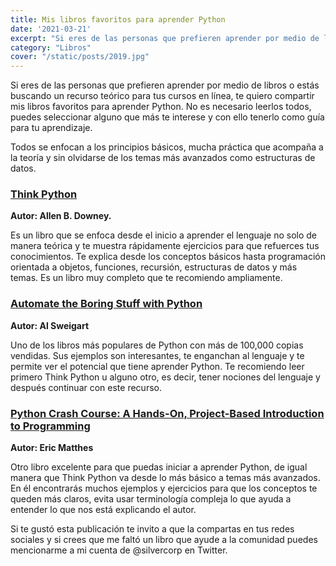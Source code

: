 ```yaml
---
title: Mis libros favoritos para aprender Python
date: '2021-03-21'
excerpt: "Si eres de las personas que prefieren aprender por medio de libros o estás buscando un recurso teórico para tus cursos en línea..."
category: "Libros"
cover: "/static/posts/2019.jpg"
---
```



Si eres de las personas que prefieren aprender por medio de libros o estás buscando un recurso teórico para tus cursos en línea, te quiero compartir mis libros favoritos para aprender Python. No es necesario leerlos todos, puedes seleccionar alguno que más te interese y con ello tenerlo como guía para tu aprendizaje.

Todos se enfocan a los principios básicos, mucha práctica que acompaña a la teoría y sin olvidarse de los temas más avanzados como estructuras de datos.

### <a href="https://amzn.to/3tGp0hT">Think Python</a>
<strong>Autor: Allen B. Downey.</strong>

Es un libro que se enfoca desde el inicio a aprender el lenguaje no solo de manera teórica y te muestra rápidamente ejercicios para que refuerces tus conocimientos. Te explica desde los conceptos básicos hasta programación orientada a objetos, funciones, recursión, estructuras de datos y más temas. Es un libro muy completo que te recomiendo ampliamente.

### <a href="https://amzn.to/311FUv5">Automate the Boring Stuff with Python</a>
<strong>Autor: Al Sweigart</strong>

Uno de los libros más populares de Python con más de 100,000 copias vendidas. Sus ejemplos son interesantes, te enganchan al lenguaje y te permite ver el potencial que tiene aprender Python. Te recomiendo leer primero Think Python u alguno otro, es decir, tener nociones del lenguaje y después continuar con este recurso.

### <a href="https://amzn.to/3tH5u4X">Python Crash Course: A Hands-On, Project-Based Introduction to Programming</a>
<strong>Autor: Eric Matthes</strong>

Otro libro excelente para que puedas iniciar a aprender Python, de igual manera que Think Python va desde lo más básico a temas más avanzados. En él encontrarás muchos ejemplos y ejercicios para que los conceptos te queden más claros, evita usar terminología compleja lo que ayuda a entender lo que nos está explicando el autor.

Si te gustó esta publicación te invito a que la compartas en tus redes sociales y si crees que me faltó un libro que ayude a la comunidad puedes mencionarme a mi cuenta de @silvercorp en Twitter.
